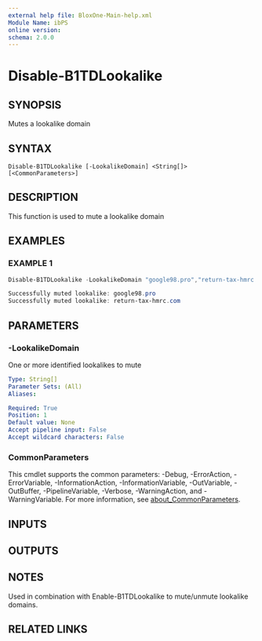 ```yaml
---
external help file: BloxOne-Main-help.xml
Module Name: ibPS
online version:
schema: 2.0.0
---
```


# Disable-B1TDLookalike

## SYNOPSIS
Mutes a lookalike domain

## SYNTAX

```
Disable-B1TDLookalike [-LookalikeDomain] <String[]> [<CommonParameters>]
```

## DESCRIPTION
This function is used to mute a lookalike domain

## EXAMPLES

### EXAMPLE 1
```powershell
Disable-B1TDLookalike -LookalikeDomain "google98.pro","return-tax-hmrc.com"

Successfully muted lookalike: google98.pro
Successfully muted lookalike: return-tax-hmrc.com
```

## PARAMETERS

### -LookalikeDomain
One or more identified lookalikes to mute

```yaml
Type: String[]
Parameter Sets: (All)
Aliases:

Required: True
Position: 1
Default value: None
Accept pipeline input: False
Accept wildcard characters: False
```

### CommonParameters
This cmdlet supports the common parameters: -Debug, -ErrorAction, -ErrorVariable, -InformationAction, -InformationVariable, -OutVariable, -OutBuffer, -PipelineVariable, -Verbose, -WarningAction, and -WarningVariable. For more information, see [about_CommonParameters](http://go.microsoft.com/fwlink/?LinkID=113216).

## INPUTS

## OUTPUTS

## NOTES
Used in combination with Enable-B1TDLookalike to mute/unmute lookalike domains.

## RELATED LINKS
